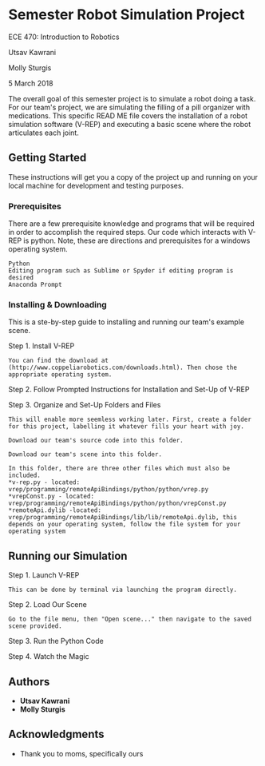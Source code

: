# Semester Robot Simulation Project
ECE 470: Introduction to Robotics

Utsav Kawrani

Molly Sturgis

5 March 2018

The overall goal of this semester project is to simulate a robot doing a task. For our team's project, we are simulating the filling of a pill organizer with medications. This specific READ ME file covers the installation of a robot simulation software (V-REP) and executing a basic scene where the robot articulates each joint.

## Getting Started

These instructions will get you a copy of the project up and running on your local machine for development and testing purposes.

### Prerequisites

There are a few prerequisite knowledge and programs that will be required in order to accomplish the required steps. Our code which interacts with V-REP is python. Note, these are directions and prerequisites for a windows operating system. 

```
Python
Editing program such as Sublime or Spyder if editing program is desired
Anaconda Prompt
```

### Installing & Downloading

This is a ste-by-step guide to installing and running our team's example scene. 

Step 1. Install V-REP

```
You can find the download at (http://www.coppeliarobotics.com/downloads.html). Then chose the appropriate operating system.
```

Step 2. Follow Prompted Instructions for Installation and Set-Up of V-REP

Step 3. Organize and Set-Up Folders and Files
```
This will enable more seemless working later. First, create a folder for this project, labelling it whatever fills your heart with joy. 

Download our team's source code into this folder. 

Download our team's scene into this folder.

In this folder, there are three other files which must also be included. 
*v-rep.py - located: vrep/programming/remoteApiBindings/python/python/vrep.py
*vrepConst.py - located: vrep/programming/remoteApiBindings/python/python/vrepConst.py
*remoteApi.dylib -located: vrep/programming/remoteApiBindings/lib/lib/remoteApi.dylib, this depends on your operating system, follow the file system for your operating system
```


## Running our Simulation

Step 1. Launch V-REP
```
This can be done by terminal via launching the program directly.
```

Step 2. Load Our Scene
```
Go to the file menu, then "Open scene..." then navigate to the saved scene provided. 
```
Step 3. Run the Python Code

Step 4. Watch the Magic

## Authors

* **Utsav Kawrani** 
* **Molly Sturgis**


## Acknowledgments

* Thank you to moms, specifically ours
